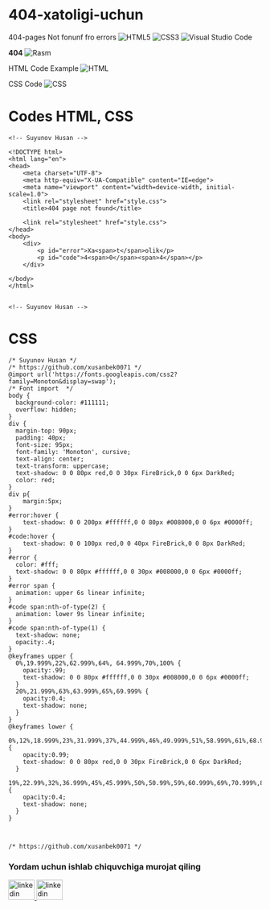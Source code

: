 # 404-xatoligi-uchun
404-pages Not fonunf fro errors
![HTML5](https://img.shields.io/badge/html5-%23E34F26.svg?style=for-the-badge&logo=html5&logoColor=white)
![CSS3](https://img.shields.io/badge/css3-%231572B6.svg?style=for-the-badge&logo=css3&logoColor=white)
![Visual Studio Code](https://img.shields.io/badge/Visual%20Studio%20Code-0078d7.svg?style=for-the-badge&logo=visual-studio-code&logoColor=white)


**404**
![Rasm](https://github.com/Xusanbek0071/404-xatoligi-uchun/blob/main/skrens/Screenshot%202023-12-18%20204348.png)

HTML Code Example
![HTML](https://github.com/Xusanbek0071/404-xatoligi-uchun/blob/main/skrens/Screenshot%202023-12-18%20204604.png)

CSS Code
![CSS](https://github.com/Xusanbek0071/404-xatoligi-uchun/blob/main/skrens/Screenshot%202023-12-18%20204816.png)

# Codes HTML, CSS

```
<!-- Suyunov Husan -->

<!DOCTYPE html>
<html lang="en">
<head>
    <meta charset="UTF-8">
    <meta http-equiv="X-UA-Compatible" content="IE=edge">
    <meta name="viewport" content="width=device-width, initial-scale=1.0">
    <link rel="stylesheet" href="style.css">
    <title>404 page not found</title>

    <link rel="stylesheet" href="style.css">
</head>
<body>
    <div>
        <p id="error">Xa<span>t</span>olik</p>
        <p id="code">4<span>0</span><span>4</span></p>
    </div>

</body>
</html>


<!-- Suyunov Husan -->
```


# CSS
```
/* Suyunov Husan */
/* https://github.com/xusanbek0071 */
@import url('https://fonts.googleapis.com/css2?family=Monoton&display=swap');
/* Font import  */
body {
  background-color: #111111; 
  overflow: hidden;
}
div {
  margin-top: 90px;
  padding: 40px;
  font-size: 95px;
  font-family: 'Monoton', cursive;
  text-align: center;
  text-transform: uppercase;
  text-shadow: 0 0 80px red,0 0 30px FireBrick,0 0 6px DarkRed;
  color: red;
}
div p{
    margin:5px;
}
#error:hover {
    text-shadow: 0 0 200px #ffffff,0 0 80px #008000,0 0 6px #0000ff;
}
#code:hover {
    text-shadow: 0 0 100px red,0 0 40px FireBrick,0 0 8px DarkRed; 
}
#error {
  color: #fff;
  text-shadow: 0 0 80px #ffffff,0 0 30px #008000,0 0 6px #0000ff;
}
#error span {
  animation: upper 6s linear infinite;
}
#code span:nth-of-type(2) {
  animation: lower 9s linear infinite;
}
#code span:nth-of-type(1) {
  text-shadow: none;
  opacity:.4;
}
@keyframes upper {
  0%,19.999%,22%,62.999%,64%, 64.999%,70%,100% {
    opacity:.99;
    text-shadow: 0 0 80px #ffffff,0 0 30px #008000,0 0 6px #0000ff;
  }
  20%,21.999%,63%,63.999%,65%,69.999% {
    opacity:0.4;
    text-shadow: none; 
  }
}
@keyframes lower {
  0%,12%,18.999%,23%,31.999%,37%,44.999%,46%,49.999%,51%,58.999%,61%,68.999%,71%,85.999%,96%,100% {
    opacity:0.99;
    text-shadow: 0 0 80px red,0 0 30px FireBrick,0 0 6px DarkRed;
  }
  19%,22.99%,32%,36.999%,45%,45.999%,50%,50.99%,59%,60.999%,69%,70.999%,86%,95.999% { 
    opacity:0.4; 
    text-shadow: none; 
  }
}



/* https://github.com/xusanbek0071 */
```

### Yordam uchun ishlab chiquvchiga murojat qiling

<div align="left">
  <a href="https://t.me/mbin_dev_0071" target="_blank">
    <img src="https://raw.githubusercontent.com/maurodesouza/profile-readme-generator/master/src/assets/icons/social/telegram/default.svg" width="52" height="40" alt="linkedin logo"  />
  </a>
    <a href="https://instagram.com/husanbek_dev" target="_blank">
    <img src="https://raw.githubusercontent.com/maurodesouza/profile-readme-generator/master/src/assets/icons/social/instagram/default.svg" width="52" height="40" alt="linkedin logo"  />
  </a>
  
</div>
